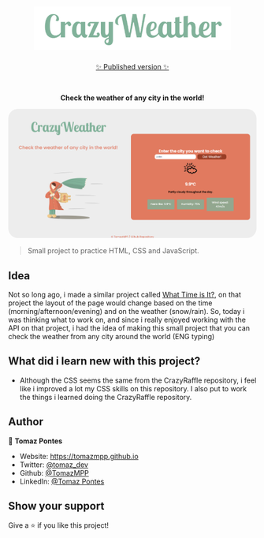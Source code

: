 <h1 align="center"><img src="/assets/img/logou.png" width="400px"></h1>
<p align="center">
<a href="https://crazy-weather.vercel.app" target="_blank">✨ Published version ✨</a>
</p>
<br>

<p align="center">
<b> Check the weather of any city in the world!</b>
</p>

<p align="center">
   <img width="800" style="border-radius: 20px" src="/assets/img/landing.png" />
</p>

> Small project to practice HTML, CSS and JavaScript.

## Idea
Not so long ago, i made a similar project called <a href="https://github.com/TomazMPP/what-time-is-it" target="_blank">What Time is It?</a>, on that project the layout of the page would change based on the time (morning/afternoon/evening) and on the weather (snow/rain). So, today i was thinking what to work on, and since i really enjoyed working with the API on that project, i had the idea of making this small project that you can check the weather from any city around the world (ENG typing)

## What did i learn new with this project?
* Although the CSS seems the same from the CrazyRaffle repository, i feel like i improved a lot my CSS skills on this repository. I also put to work the things i learned doing the CrazyRaffle repository.

## Author

👤 **Tomaz Pontes**

* Website: https://tomazmpp.github.io
* Twitter: [@tomaz_dev](https://twitter.com/tomaz_dev)
* Github: [@TomazMPP](https://github.com/TomazMPP)
* LinkedIn: [@Tomaz Pontes](https://linkedin.com/in/tomaz-pontes)

## Show your support

Give a ⭐️ if you like this project!
